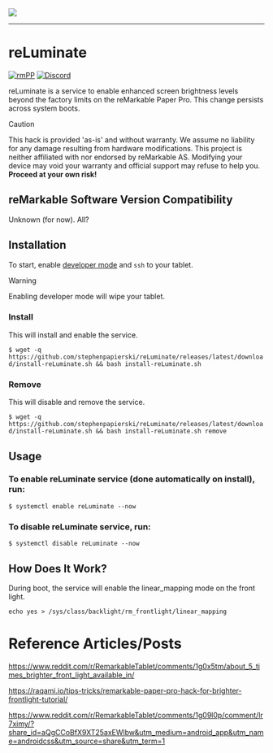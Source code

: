 <img src="https://github.com/stephenpapierski/reLuminate/blob/main/images/reLuminate-header.png?raw=true">

---

# reLuminate
<!--![Static Badge](https://img.shields.io/badge/reMarkable-v3.13-green)-->
[![rmPP](https://img.shields.io/badge/rMPP-supported-green)](https://remarkable.com/store/remarkable-paper/pro)
[![Discord](https://img.shields.io/discord/385916768696139794.svg?label=reMarkable&logo=discord&logoColor=ffffff&color=7389D8&labelColor=6A7EC2)](https://discord.gg/ATqQGfu)

reLuminate is a service to enable enhanced screen brightness levels beyond the factory limits on the reMarkable Paper Pro. This change persists across system boots.
> [!CAUTION]
> This hack is provided 'as-is' and without warranty. We assume no liability for any damage resulting from hardware modifications.
> This project is neither affiliated with nor endorsed by reMarkable AS. Modifying your device may void your warranty and official
> support may refuse to help you. **Proceed at your own risk!**

## reMarkable Software Version Compatibility
Unknown (for now). All?
<!-- - ✅ <= v2.14
- ✅ >= v2.15 - Requires simple binary hack
--- -->

## Installation
To start, enable [developer mode](https://developer.remarkable.com/documentation/developer-mode) and `ssh` to your tablet.
> [!WARNING]
> Enabling developer mode will wipe your tablet.

### Install
This will install and enable the service.

`$ wget -q https://github.com/stephenpapierski/reLuminate/releases/latest/download/install-reLuminate.sh && bash install-reLuminate.sh`

### Remove
This will disable and remove the service.

`$ wget -q https://github.com/stephenpapierski/reLuminate/releases/latest/download/install-reLuminate.sh && bash install-reLuminate.sh remove`

## Usage
### To enable reLuminate service (done automatically on install), run:
`$ systemctl enable reLuminate --now`

### To disable reLuminate service, run:
`$ systemctl disable reLuminate --now`

## How Does It Work?
During boot, the service will enable the linear_mapping mode on the front light.

`echo yes > /sys/class/backlight/rm_frontlight/linear_mapping`

# Reference Articles/Posts
https://www.reddit.com/r/RemarkableTablet/comments/1g0x5tm/about_5_times_brighter_front_light_available_in/

https://raqami.io/tips-tricks/remarkable-paper-pro-hack-for-brighter-frontlight-tutorial/

https://www.reddit.com/r/RemarkableTablet/comments/1g09l0p/comment/lr7ximy/?share_id=aQgCCoBfX9XT25axEWlbw&utm_medium=android_app&utm_name=androidcss&utm_source=share&utm_term=1
